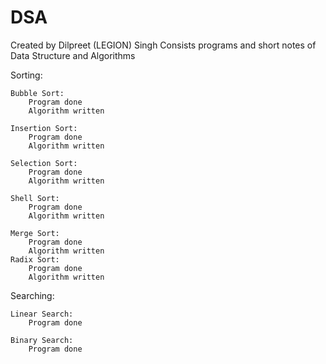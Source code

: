# DSA
Created by Dilpreet (LEGION) Singh
Consists programs and short notes of Data Structure and Algorithms

Sorting:

    Bubble Sort:
        Program done
        Algorithm written

    Insertion Sort:
        Program done
        Algorithm written

    Selection Sort:
        Program done
        Algorithm written

    Shell Sort:
        Program done
        Algorithm written

    Merge Sort:
        Program done
        Algorithm written
    Radix Sort:
        Program done
        Algorithm written

Searching:

    Linear Search:
        Program done

    Binary Search:
        Program done